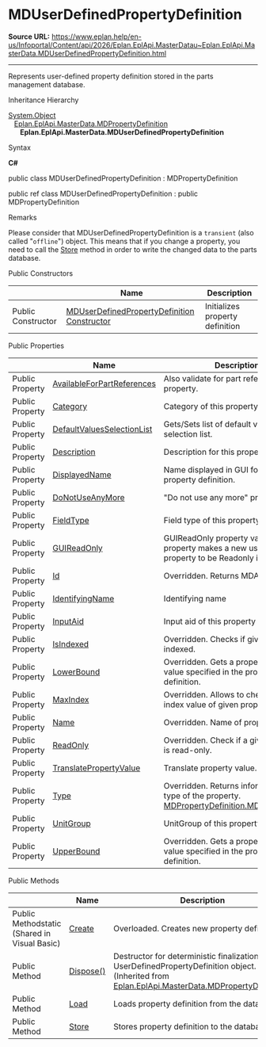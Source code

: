 # MDUserDefinedPropertyDefinition

**Source URL:** https://www.eplan.help/en-us/Infoportal/Content/api/2026/Eplan.EplApi.MasterDatau~Eplan.EplApi.MasterData.MDUserDefinedPropertyDefinition.html

---

Represents user-defined property definition stored in the parts management database.

Inheritance Hierarchy

[System.Object](#)  
   [Eplan.EplApi.MasterData.MDPropertyDefinition](Eplan.EplApi.MasterDatau~Eplan.EplApi.MasterData.MDPropertyDefinition.html)  
      **Eplan.EplApi.MasterData.MDUserDefinedPropertyDefinition**

Syntax

**C#**



public class MDUserDefinedPropertyDefinition : MDPropertyDefinition

public ref class MDUserDefinedPropertyDefinition : public MDPropertyDefinition


Remarks

Please consider that MDUserDefinedPropertyDefinition is a `transient` (also called "`offline`") object. This means that if you change a property, you need to call the [Store](Eplan.EplApi.MasterDatau~Eplan.EplApi.MasterData.MDUserDefinedPropertyDefinition~Store.html) method in order to write the changed data to the parts database.

Public Constructors

|  | Name | Description |
| --- | --- | --- |
| Public Constructor | [MDUserDefinedPropertyDefinition Constructor](Eplan.EplApi.MasterDatau~Eplan.EplApi.MasterData.MDUserDefinedPropertyDefinition~_ctor.html) | Initializes property definition |



Public Properties

|  | Name | Description |
| --- | --- | --- |
| Public Property | [AvailableForPartReferences](Eplan.EplApi.MasterDatau~Eplan.EplApi.MasterData.MDUserDefinedPropertyDefinition~AvailableForPartReferences.html) | Also validate for part references property. |
| Public Property | [Category](Eplan.EplApi.MasterDatau~Eplan.EplApi.MasterData.MDUserDefinedPropertyDefinition~Category.html) | Category of this property definition. |
| Public Property | [DefaultValuesSelectionList](Eplan.EplApi.MasterDatau~Eplan.EplApi.MasterData.MDUserDefinedPropertyDefinition~DefaultValuesSelectionList.html) | Gets/Sets list of default values for selection list. |
| Public Property | [Description](Eplan.EplApi.MasterDatau~Eplan.EplApi.MasterData.MDUserDefinedPropertyDefinition~Description.html) | Description for this property definition. |
| Public Property | [DisplayedName](Eplan.EplApi.MasterDatau~Eplan.EplApi.MasterData.MDUserDefinedPropertyDefinition~DisplayedName.html) | Name displayed in GUI for this property definition. |
| Public Property | [DoNotUseAnyMore](Eplan.EplApi.MasterDatau~Eplan.EplApi.MasterData.MDUserDefinedPropertyDefinition~DoNotUseAnyMore.html) | "Do not use any more" property. |
| Public Property | [FieldType](Eplan.EplApi.MasterDatau~Eplan.EplApi.MasterData.MDUserDefinedPropertyDefinition~FieldType.html) | Field type of this property definition. |
| Public Property | [GUIReadOnly](Eplan.EplApi.MasterDatau~Eplan.EplApi.MasterData.MDUserDefinedPropertyDefinition~GUIReadOnly.html) | GUIReadOnly property value. This property makes a new user-defined property to be Readonly in GUI. |
| Public Property | [Id](Eplan.EplApi.MasterDatau~Eplan.EplApi.MasterData.MDUserDefinedPropertyDefinition~Id.html) | Overridden. Returns MDAnyPropertyId. |
| Public Property | [IdentifyingName](Eplan.EplApi.MasterDatau~Eplan.EplApi.MasterData.MDUserDefinedPropertyDefinition~IdentifyingName.html) | Identifying name |
| Public Property | [InputAid](Eplan.EplApi.MasterDatau~Eplan.EplApi.MasterData.MDUserDefinedPropertyDefinition~InputAid.html) | Input aid of this property definition. |
| Public Property | [IsIndexed](Eplan.EplApi.MasterDatau~Eplan.EplApi.MasterData.MDUserDefinedPropertyDefinition~IsIndexed.html) | Overridden. Checks if given property is indexed. |
| Public Property | [LowerBound](Eplan.EplApi.MasterDatau~Eplan.EplApi.MasterData.MDUserDefinedPropertyDefinition~LowerBound.html) | Overridden. Gets a property's minimal value specified in the property's definition. |
| Public Property | [MaxIndex](Eplan.EplApi.MasterDatau~Eplan.EplApi.MasterData.MDUserDefinedPropertyDefinition~MaxIndex.html) | Overridden. Allows to check maximal index value of given property. |
| Public Property | [Name](Eplan.EplApi.MasterDatau~Eplan.EplApi.MasterData.MDUserDefinedPropertyDefinition~Name.html) | Overridden. Name of property. |
| Public Property | [ReadOnly](Eplan.EplApi.MasterDatau~Eplan.EplApi.MasterData.MDUserDefinedPropertyDefinition~ReadOnly.html) | Overridden. Check if a given property is read-only. |
| Public Property | [TranslatePropertyValue](Eplan.EplApi.MasterDatau~Eplan.EplApi.MasterData.MDUserDefinedPropertyDefinition~TranslatePropertyValue.html) | Translate property value. |
| Public Property | [Type](Eplan.EplApi.MasterDatau~Eplan.EplApi.MasterData.MDUserDefinedPropertyDefinition~Type.html) | Overridden. Returns information about type of the property. [MDPropertyDefinition.MDPropertyType](Eplan.EplApi.MasterDatau~Eplan.EplApi.MasterData.MDPropertyDefinition+MDPropertyType.html) |
| Public Property | [UnitGroup](Eplan.EplApi.MasterDatau~Eplan.EplApi.MasterData.MDUserDefinedPropertyDefinition~UnitGroup.html) | UnitGroup of this property definition. |
| Public Property | [UpperBound](Eplan.EplApi.MasterDatau~Eplan.EplApi.MasterData.MDUserDefinedPropertyDefinition~UpperBound.html) | Overridden. Gets a property's maximal value specified in the property's definition. |



Public Methods

|  | Name | Description |
| --- | --- | --- |
| Public Methodstatic (Shared in Visual Basic) | [Create](Eplan.EplApi.MasterDatau~Eplan.EplApi.MasterData.MDUserDefinedPropertyDefinition~Create.html) | Overloaded. Creates new property definition |
| Public Method | [Dispose()](Eplan.EplApi.MasterDatau~Eplan.EplApi.MasterData.MDPropertyDefinition~Dispose().html) | Destructor for deterministic finalization of UserDefinedPropertyDefinition object. (Inherited from [Eplan.EplApi.MasterData.MDPropertyDefinition](Eplan.EplApi.MasterDatau~Eplan.EplApi.MasterData.MDPropertyDefinition.html)) |
| Public Method | [Load](Eplan.EplApi.MasterDatau~Eplan.EplApi.MasterData.MDUserDefinedPropertyDefinition~Load().html) | Loads property definition from the database. |
| Public Method | [Store](Eplan.EplApi.MasterDatau~Eplan.EplApi.MasterData.MDUserDefinedPropertyDefinition~Store.html) | Stores property definition to the database. |


